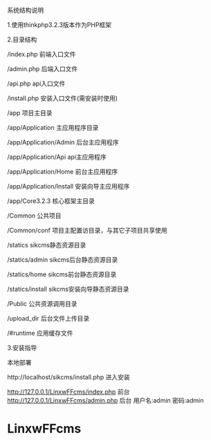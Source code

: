 系统结构说明

1.使用thinkphp3.2.3版本作为PHP框架

2.目录结构

/index.php              前端入口文件

/admin.php              后端入口文件

/api.php                api入口文件

/install.php            安装入口文件(需安装时使用)


/app				     项目主目录

/app/Application         主应用程序目录

/app/Application/Admin   后台主应用程序

/app/Application/Api     api主应用程序

/app/Application/Home    前台主应用程序

/app/Application/Install 安装向导主应用程序

/app/Core3.2.3	        核心框架主目录

/Common                 公共项目

/Common/conf	        项目主配置访目录，与其它子项目共享使用

/statics				sikcms静态资源目录

/statics/admin			sikcms后台静态资源目录

/statics/home		    sikcms前台静态资源目录

/statics/install		sikcms安装向导静态资源目录

/Public                 公共资源调用目录

/upload_dir             后台文件上传目录

/#runtime               应用缓存文件

3.安装指导

本地部署

http://localhost/sikcms/install.php 进入安装

http://127.0.0.1/LinxwFFcms/index.php 前台
http://127.0.0.1/LinxwFFcms/admin.php 后台  用户名:admin 密码:admin


# LinxwFFcms
